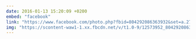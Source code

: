 ```yaml
---
date: 2016-01-13 15:20:09 +0200
embed: "facebook"
link: "https://www.facebook.com/photo.php?fbid=804292086363932&set=a.272256412900838.68734.100003494449349&type=3&theater"
img: "https://scontent-waw1-1.xx.fbcdn.net/v/t1.0-9/12573952_804292086363932_3749422423874839647_n.jpg?oh=4c17778b372d3d3f82628275d42edecc&oe=5951950E"
---
```

